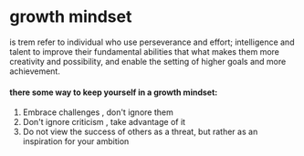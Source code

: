 # growth mindset
is trem refer to individual who use perseverance and effort; intelligence and talent to improve their fundamental abilities that what makes them more creativity and possibility, and enable the setting of higher goals and more achievement.

#### there some way to keep yourself in a growth mindset:
1. Embrace  challenges  , don't ignore them
2. Don't ignore criticism , take advantage of it
3. Do not view the success of others as a threat, but rather as an inspiration for your ambition 
